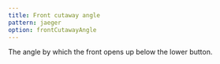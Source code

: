 ```yaml
---
title: Front cutaway angle
pattern: jaeger
option: frontCutawayAngle
---
```


The angle by which the front opens up below the lower button.

